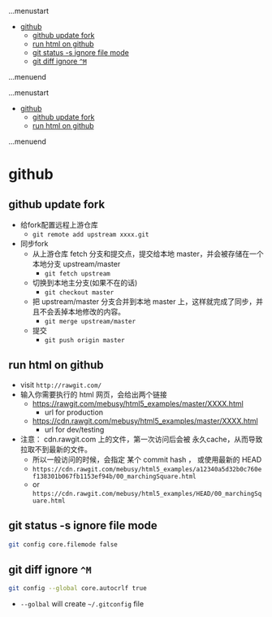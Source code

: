 ...menustart

 - [github](#bf215181b5140522137b3d4f6b73544a)
	 - [github update fork](#f6b73a9a864f02b2d14ad454c6b09e68)
	 - [run html on github](#606e5c37337c2f05305ab4a4a0dc2691)
	 - [git status -s ignore file mode](#ecf2b9ae77e1b9272d6716ab8337c37e)
	 - [git diff ignore `^M`](#1bdd774af72656103ebfc08907645202)

...menuend


...menustart

 - [github](#bf215181b5140522137b3d4f6b73544a)
	 - [github update fork](#f6b73a9a864f02b2d14ad454c6b09e68)
	 - [run html on github](#606e5c37337c2f05305ab4a4a0dc2691)

...menuend


<h2 id="bf215181b5140522137b3d4f6b73544a"></h2>

# github 

<h2 id="f6b73a9a864f02b2d14ad454c6b09e68"></h2>

## github update fork

 - 给fork配置远程上游仓库 
    - `git remote add upstream xxxx.git`
 - 同步fork
    - 从上游仓库 fetch 分支和提交点，提交给本地 master，并会被存储在一个本地分支 upstream/master 
        - `git fetch upstream` 
    - 切换到本地主分支(如果不在的话) 
        - `git checkout master` 
    - 把 upstream/master 分支合并到本地 master 上，这样就完成了同步，并且不会丢掉本地修改的内容。
        - `git merge upstream/master` 
    - 提交 
        - `git push origin master`

        
<h2 id="606e5c37337c2f05305ab4a4a0dc2691"></h2>

## run html on github

 - visit `http://rawgit.com/`
 - 输入你需要执行的 html 网页，会给出两个链接
    - https://rawgit.com/mebusy/html5_examples/master/XXXX.html
        - url for production
    - https://cdn.rawgit.com/mebusy/html5_examples/master/XXXX.html
        - url for dev/testing
 - 注意： cdn.rawgit.com 上的文件，第一次访问后会被 永久cache，从而导致 拉取不到最新的文件。
    - 所以一般访问的时候，会指定 某个 commit hash  ， 或使用最新的 HEAD
    - `https://cdn.rawgit.com/mebusy/html5_examples/a12340a5d32b0c760ef138301b067fb1153ef94b/00_marchingSquare.html`
    - or `https://cdn.rawgit.com/mebusy/html5_examples/HEAD/00_marchingSquare.html`


<h2 id="ecf2b9ae77e1b9272d6716ab8337c37e"></h2>

## git status -s ignore file mode

```bash
git config core.filemode false
```

<h2 id="1bdd774af72656103ebfc08907645202"></h2>

## git diff ignore `^M`

```bash
git config --global core.autocrlf true
```

 - `--golbal` will create `~/.gitconfig` file


